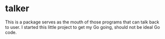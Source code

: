 # talker

This is a package serves as the mouth of those programs that can talk back to user. I started this little project to get my Go going, should not be ideal Go code.
